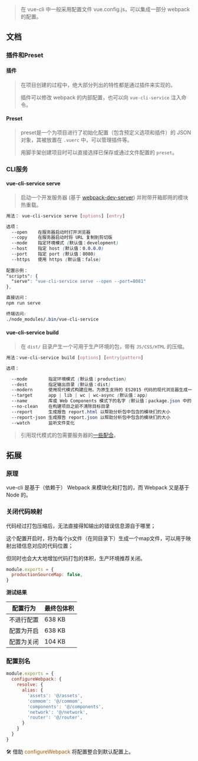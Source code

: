 > 在 vue-cli 中一般采用配置文件 vue.config.js，可以集成一部分 webpack 的配置。



## 文档

### 插件和Preset

#### 插件

> 在项目创建的过程中，绝大部分列出的特性都是通过插件来实现的。
>
> 插件可以修改 webpack 的内部配置，也可以向 `vue-cli-service` 注入命令。

#### Preset

>  preset是一个为项目进行了初始化配置（包含预定义选项和插件）的 JSON对象，其被放置在 `.vuerc` 中，可以管理插件等。
>
>  用脚手架创建项目时可以直接选择已保存或通过文件配置的 `preset`。

### CLI服务

#### vue-cli-service serve

> 启动一个开发服务器 (基于 [webpack-dev-server](https://github.com/webpack/webpack-dev-server)) 并附带开箱即用的模块热重载。

```css
用法： vue-cli-service serve [options] [entry]

选项：
  --open    在服务器启动时打开浏览器
  --copy    在服务器启动时将 URL 复制到剪切版
  --mode    指定环境模式 (默认值：development)
  --host    指定 host (默认值：0.0.0.0)
  --port    指定 port (默认值：8080)
  --https   使用 https (默认值：false)
  
配置示例： 
"scripts": {
  "serve": "vue-cli-service serve --open --port=8081"
},

直接访问： 
npm run serve

终端访问:
./node_modules/.bin/vue-cli-service
```

#### vue-cli-service build

> 在 `dist/` 目录产生一个可用于生产环境的包，带有 `JS/CSS/HTML` 的压缩。

```css
用法：vue-cli-service build [options] [entry|pattern]

选项：

  --mode        指定环境模式 (默认值：production)
  --dest        指定输出目录 (默认值：dist)
  --modern      使用现代模式构建应用。为原生支持的 ES2015 代码的现代浏览器生成一个包（性能更佳），另外生成一个兼容老浏览器的包用来自动回退。会根据浏览器支持自动的动态加载。
  --target      app | lib | wc | wc-async (默认值：app)
  --name        库或 Web Components 模式下的名字 (默认值：package.json 中的 "name" 字段或入口文件名)
  --no-clean    在构建项目之前不清除目标目录
  --report      生成报告 report.html 以帮助分析包中包含的模块们的大小
  --report-json 生成报告 report.json 以帮助分析包中包含的模块们的大小
  --watch       监听文件变化
```

> 引用现代模式的包需要服务器的[一些配合](https://cli.vuejs.org/zh/guide/browser-compatibility.html#%E7%8E%B0%E4%BB%A3%E6%A8%A1%E5%BC%8F)。



## 拓展

### 原理

vue-cli 是基于（依赖于） Webpack 来模块化和打包的，而 Webpack 又是基于 Node 的。



### 关闭代码映射

代码经过打包压缩后，无法直接得知输出的错误信息源自于哪里；

这个配置开启时，将为每个js文件（在同目录下）生成一个map文件，可以用于映射出错信息对应的代码位置；

但同时也会大大地增加代码打包的体积，生产环境推荐关闭。

```javascript
module.exports = {
  productionSourceMap: false,
}
```

**测试结果**

| 配置行为   | 最终包体积 |
| ---------- | ---------- |
| 不进行配置 | 638 KB     |
| 配置为开启 | 638 KB     |
| 配置为关闭 | 104 KB     |



### 配置别名

```javascript
module.exports = {
  configureWebpack: {
    resolve: {
      alias: {
        'assets': '@/assets',
        'commom': '@/commom',
        'components': '@/components',
        'network': '@/network',
        'router': '@/router',
      }
    }
  }
}
```

:hammer_and_wrench: 借助 <span style="color: #a50">configureWebpack</span> 将配置整合到默认配置上。
